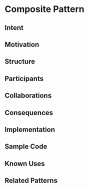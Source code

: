 # Composite Pattern

## Intent

## Motivation

## Structure

## Participants

## Collaborations

## Consequences

## Implementation

## Sample Code

## Known Uses

## Related Patterns
